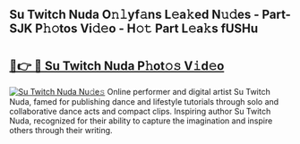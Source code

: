 ## Su Twitch Nuda O𝚗𝚕yf𝚊ns L𝚎a𝚔ed N𝚞𝚍es - Part-SJK P𝚑𝚘tos Vi𝚍𝚎o - H𝚘𝚝 Part L𝚎a𝚔s fUSHu

# <h2><a href="http://kf0nah.oniu.top/?m=Su+Twitch+Nuda">🔗👉 🔴 Su Twitch Nuda P𝚑ot𝚘𝚜 V𝚒d𝚎o</a></h2>

[![Su Twitch Nuda Nu𝚍e𝚜](https://i.imgur.com/0qMVB7G.gif)](http://kf0nah.oniu.top/?m=Su+Twitch+Nuda)
Online performer and digital artist Su Twitch Nuda, famed for publishing dance and lifestyle tutorials through solo and collaborative dance acts and compact clips. Inspiring author Su Twitch Nuda, recognized for their ability to capture the imagination and inspire others through their writing.  
